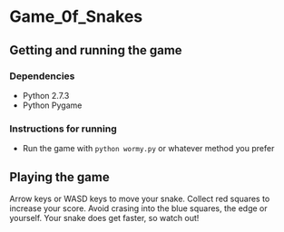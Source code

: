 # Game_0f_Snakes

## Getting and running the game
### Dependencies
* Python 2.7.3 
* Python Pygame

### Instructions for running
* Run the game with `python wormy.py` or whatever method you prefer

## Playing the game
Arrow keys or WASD keys to move your snake. Collect red squares to increase your score. Avoid crasing into the blue squares, the edge or yourself. Your snake does get faster, so watch out!



